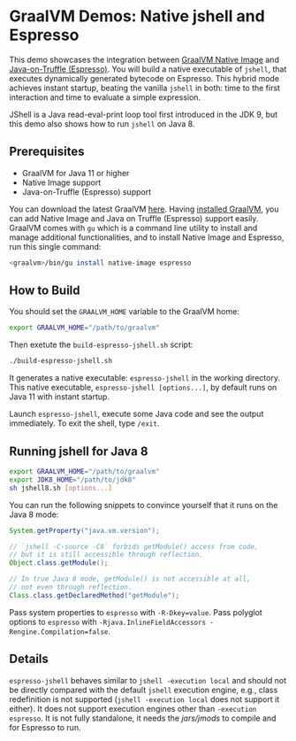 # GraalVM Demos: Native jshell and Espresso

This demo showcases the integration between [GraalVM Native Image](https://www.graalvm.org/reference-manual/native-image/) and [Java-on-Truffle (Espresso)](https://www.graalvm.org/reference-manual/java-on-truffle/).
You will build a native executable of `jshell`, that executes dynamically generated bytecode on Espresso.
This hybrid mode achieves instant startup, beating the vanilla `jshell` in both: time to the first interaction and time to evaluate a simple expression.

JShell is a Java read-eval-print loop tool first introduced in the JDK 9, but this demo also shows how to run `jshell` on Java 8.

## Prerequisites

- GraalVM for Java 11 or higher
- Native Image support
- Java-on-Truffle (Espresso) support

You can download the latest GraalVM [here](https://www.graalvm.org/downloads/).
Having [installed GraalVM](https://www.graalvm.org/docs/getting-started/#install-graalvm), you can add Native Image and Java on Truffle (Espresso) support easily.
GraalVM comes with `gu` which is a command line utility to install and manage additional functionalities, and to install Native Image and Espresso, run this single command:

```bash
<graalvm>/bin/gu install native-image espresso
```

## How to Build
You should set the `GRAALVM_HOME` variable to the GraalVM home:
```bash
export GRAALVM_HOME="/path/to/graalvm"
```

Then exetute the `build-espresso-jshell.sh` script:
```bash
./build-espresso-jshell.sh
```

It generates a native executable: `espresso-jshell` in the working directory.
This native executable, `espresso-jshell [options...]`, by default runs on Java 11 with instant startup.

Launch `espresso-jshell`, execute some Java code and see the output immediately.
To exit the shell, type `/exit`.

## Running jshell for Java 8

```bash
export GRAALVM_HOME="/path/to/graalvm"
export JDK8_HOME="/path/to/jdk8"
sh jshell8.sh [options...]
```

You can run the following snippets to convince yourself that it runs on the Java 8 mode:
```java
System.getProperty("java.vm.version");

// `jshell -C-source -C8` forbids getModule() access from code,
// but it is still accessible through reflection.
Object.class.getModule();

// In true Java 8 mode, getModule() is not accessible at all,
// not even through reflection.
Class.class.getDeclaredMethod("getModule");
```

Pass system properties to `espresso` with `-R-Dkey=value`.
Pass polyglot options to `espresso` with `-Rjava.InlineFieldAccessors -Rengine.Compilation=false`.

## Details
`espresso-jshell` behaves similar to `jshell -execution local` and should not be directly compared with the default `jshell` execution engine, e.g., class redefinition is not supported (`jshell -execution local` does not support it either).
It does not  support execution engines other than `-execution espresso`.
It is not fully standalone, it needs the _jars/jmods_ to compile and for Espresso to run.
